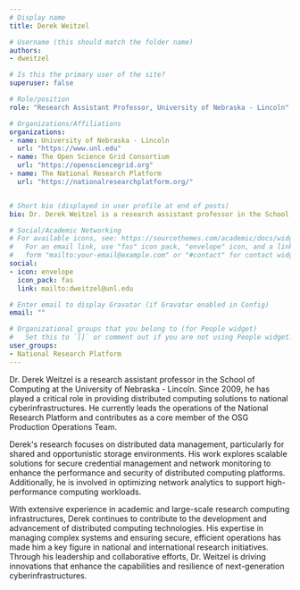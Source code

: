 ```yaml
---
# Display name
title: Derek Weitzel

# Username (this should match the folder name)
authors:
- dweitzel

# Is this the primary user of the site?
superuser: false

# Role/position
role: "Research Assistant Professor, University of Nebraska - Lincoln"

# Organizations/Affiliations
organizations:
- name: University of Nebraska - Lincoln
  url: "https://www.unl.edu"
- name: The Open Science Grid Consortium
  url: "https://opensciencegrid.org"
- name: The National Research Platform
  url: "https://nationalresearchplatform.org/"


# Short bio (displayed in user profile at end of posts)
bio: Dr. Derek Weitzel is a research assistant professor in the School of Computing at the University of Nebraska - Lincoln. He has been providing distributed computing solutions to the national cyberinfrastructures since 2009. He leads the operations of the National Research Platform and is a member of the OSG’s production operations team. His current areas of research involve distributed data management for shared and opportunistic storage, secure credential management, and network monitoring and analytics.

# Social/Academic Networking
# For available icons, see: https://sourcethemes.com/academic/docs/widgets/#icons
#   For an email link, use "fas" icon pack, "envelope" icon, and a link in the
#   form "mailto:your-email@example.com" or "#contact" for contact widget.
social:
- icon: envelope
  icon_pack: fas
  link: mailto:dweitzel@unl.edu

# Enter email to display Gravatar (if Gravatar enabled in Config)
email: ""

# Organizational groups that you belong to (for People widget)
#   Set this to `[]` or comment out if you are not using People widget.  
user_groups:
- National Research Platform
---
```


Dr. Derek Weitzel is a research assistant professor in the School of Computing at the University of Nebraska - Lincoln. Since 2009, he has played a critical role in providing distributed computing solutions to national cyberinfrastructures. He currently leads the operations of the National Research Platform and contributes as a core member of the OSG Production Operations Team.

Derek's research focuses on distributed data management, particularly for shared and opportunistic storage environments. His work explores scalable solutions for secure credential management and network monitoring to enhance the performance and security of distributed computing platforms. Additionally, he is involved in optimizing network analytics to support high-performance computing workloads.

With extensive experience in academic and large-scale research computing infrastructures, Derek continues to contribute to the development and advancement of distributed computing technologies. His expertise in managing complex systems and ensuring secure, efficient operations has made him a key figure in national and international research initiatives. Through his leadership and collaborative efforts, Dr. Weitzel is driving innovations that enhance the capabilities and resilience of next-generation cyberinfrastructures.
